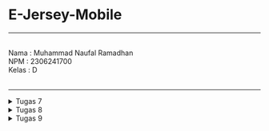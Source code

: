 # E-Jersey-Mobile
---
<br>
Nama    : Muhammad Naufal Ramadhan <br>
NPM     : 2306241700 <br>
Kelas   : D <br>
<br>

---
<details>
<summary>
Tugas 7
</summary>

##### 1. Jelaskan apa yang dimaksud dengan stateless widget dan stateful widget, dan jelaskan perbedaan dari keduanya.
  Stateless Widget adalah widget yang tidak memiliki state, bisa dibilang sebuah widget yang statis atau sekalinya dibuat, maka widget tersebut tidak akan berubah. Sedangkan Stateful widget adalah widget yang memiliki state, bisa dibilang adalah sebuah widget yang memiliki state internal, contohnya seperti widget counter ketika inisialiasi projek flutter.
##### 2. Sebutkan widget apa saja yang kamu gunakan pada proyek ini dan jelaskan fungsinya.
  Pada `main.dart` terdapat widget `MyApp` yang berfungsi sebagai widget utama di aplikasi saya. selanjutnya pada widget `menu.dart` terdapat widget MyHomePage yang berfungsi sebagai halaman utama atau homepage pada aplikasi saya. Kemudian terdapat widget `InfoCard` yang berfungsi untuk menyimpan dan menampilkan card informasi dengan judul dan kontennya seperti Nama, NPM. kemudian terdapat widget `ItemHomePage` yang berfungsi untuk menyimpan data sementara yang mungkin akan di convert ke widget lain. `ItemCard` berfungsi untuk menampilkan card atau pada app ini berperan sebagai button.
  
##### 3. Apa fungsi dari setState()? Jelaskan variabel apa saja yang dapat terdampak dengan fungsi tersebut.
  Fungsi dari setState untuk mengubah internal state dari StatefulWidget, dan akan membuild ulang widget nya sehingga berubah menjadi yang terbaru.  Untuk variable yang dapat terdampak, ya semua variable yang terdapat di widget tersebut dapat kita ubah sesuai keinginan kita.
##### 4. Jelaskan perbedaan antara const dengan final.
  Perbedaan const dan final terletak dari deklarasi value dari variabelnya, kalau const harus diisi dengan nilai tetap dan sudah ready pada saat compile-time. Sedangkan value dari variabel final dapat ditentukan saat run-time. contoh const x = 10; final y = getDate();
##### 5. Jelaskan bagaimana cara kamu mengimplementasikan checklist-checklist di atas.
##### 1). Membuat sebuah program Flutter baru dengan tema E-Commerce yang sesuai dengan tugas-tugas sebelumnya.
menjalankan `flutter create <APP_NAME>` pada terminal.
##### 2). Membuat tiga tombol sederhana dengan ikon dan teks untuk: Melihat daftar produk (Lihat Daftar Produk), Menambah produk (Tambah Produk), Logout (Logout)
Pertama di inisialisasi dahulu button nya dengan class ItemHomePage (untuk nyimpan data).
```
    final List<ItemHomepage> items = [
        ItemHomepage("Lihat Jersey", Icons.shopping_cart, Colors.blueGrey),
        ItemHomepage("Tambah Jersey", Icons.add, Colors.green),
        ItemHomepage("Logout", Icons.logout, Colors.red),
    ];
```

Kemudian, ketika di build saya convert menjadi class ItemCard (widget untuk button) dengan :
```
   Menampilkan ItemCard untuk setiap item dalam list items.
      children: items.map((ItemHomepage item) {
        return ItemCard(item);
      }).toList(),
```
##### 6). Mengimplementasikan warna-warna yang berbeda untuk setiap tombol (Lihat Daftar Produk, Tambah Produk, dan Logout).
Pada class ItemCard saya menambahkan ini, pada function Buildnya.
```
    color: item.color,
```
dan di pass dari ItemHomePage ketika di deklarasi diawal, dengan
```
    final List<ItemHomepage> items = [
        ItemHomepage("Lihat Jersey", Icons.shopping_cart, Colors.blueGrey),
        ItemHomepage("Tambah Jersey", Icons.add, Colors.green),
        ItemHomepage("Logout", Icons.logout, Colors.red),
    ];
```

##### 7). Memunculkan Snackbar dengan tulisan, "Kamu telah menekan tombol Lihat Daftar Produk" ketika tombol Lihat Daftar Produk ditekan., "Kamu telah menekan tombol Tambah Produk" ketika tombol Tambah Produk ditekan., "Kamu telah menekan tombol Logout" ketika tombol Logout ditekan.
Di build function pada ItemCard saya menambahkan ini 
```
    InkWell(
      // Aksi ketika kartu ditekan.
      onTap: () {
          // Menampilkan pesan SnackBar saat kartu ditekan.
          ScaffoldMessenger.of(context)
          ..hideCurrentSnackBar()
          ..showSnackBar(
               SnackBar(content: Text("Kamu telah menekan tombol ${item.name}!"))
                );
          },
```
Saya menampilkan nya dengan SnackBar dengan content "Kamu Telah Menekan tombol .." agar bisa add semacam listener saya gunakan InkWell dan menggunakan properti onTap() agar ketika ditekan akan menampilkan snackbar dengan contentnya.
</details>

<details>
<summary>
Tugas 8
</summary>
  
 ##### 1. Apa kegunaan const di Flutter? Jelaskan apa keuntungan ketika menggunakan const pada kode Flutter. Kapan sebaiknya kita menggunakan const, dan kapan sebaiknya tidak digunakan?
   `const` pada flutter itu sendiri adalah sebuah penyimpanan variabel yang immutable (tidak dapat diubah), keuntungannya adalah lebih hemat memori dibanding tipe variable lainnya seperti `var`. Waktu yang tepat untuk digunakan ketika kita ingin menyimpan nilai yang tidak akan berubah dan sudah ditentukan pada saat compile time, contohnya adalah daftar list-page pada drawer. dan sebaiknya tidak gunakan ketika kita ingin menyimpan nilai yang dinamis, baik itu yang dapat di set hanya pada saat run time atau berubah-ubah di run time.
   
 ##### 2. Jelaskan dan bandingkan penggunaan Column dan Row pada Flutter. Berikan contoh implementasi dari masing-masing layout widget ini!
 seperti namanya, `Column` digunakan untuk mengatur dan menata widget secara vertikal, dimana `Row` secara horizontal. Disini juga terdapat perbedaan `MainAxis` dan `CrossAxis` nya, dimana `MainAxis` `Column` adalah Vertikal, dan `CrossAxis` nya Horizontal, dan `Row` kebalikannya. Contoh penggunaan `Column` yang paling jelas pada tugas ini terletak pada `jerseyentry_form.dart`, yaitu menata setiap label dan input field secara horizontal.
```
child: Column(
        crossAxisAlignment: CrossAxisAlignment.start,
        children: [
        ...
        ]
)
```

dan contoh penggunaan row bisa dilihat pada `menu.dart` ketika menampilkan card NPM, Nama, dan Kelas.
```
Row(
    mainAxisAlignment: MainAxisAlignment.spaceEvenly,
    children: [
      InfoCard(title: 'NPM', content: npm),
      InfoCard(title: 'Name', content: name),
      InfoCard(title: 'Class', content: className),
    ],
  ),
```

 
 ##### 3. Sebutkan apa saja elemen input yang kamu gunakan pada halaman form yang kamu buat pada tugas kali ini. Apakah terdapat elemen input Flutter lain yang tidak kamu gunakan pada tugas ini? Jelaskan!
 Pada form ini saya menggunakan satu saja, yaitu `TextFormField`, ada elemen input flutter lain yang tidak saya gunakan, contohnya `DropdownButtonFormField` (selecting choices), `Checkbox` (Ceklis Box). `DatePicker` (Field untuk tanggal). alasan kenapa saya hanya cukup menggunakan `TextFormField` karena field tersebut tidak terbatas hanya pada string saja, tetapi menerima int juga bisa, walaupun kita harus parse secara manual terlebih dahulu. Seperti berikut untuk validasinya
```
child: TextFormField(
  decoration: InputDecoration(
  hintText: "Harga Jersey",
  labelText: "Harga Jersey",
  border: OutlineInputBorder(
  borderRadius: BorderRadius.circular(5.0),
    ),
  ),
  onChanged: (String? value) {
    setState(() {
      _amount = int.tryParse(value!) ?? 0;
    });
  },
  validator: (String? value) {
    if (value == null || value.isEmpty) {
      return "Harga Jersey tidak boleh kosong!";
    }
    if (int.tryParse(value) == null) {
       return "Harga Jersey harus berupa angka!";
    }
    return null;
    },
  ),
```
 ##### 4. Bagaimana cara kamu mengatur tema (theme) dalam aplikasi Flutter agar aplikasi yang dibuat konsisten? Apakah kamu mengimplementasikan tema pada aplikasi yang kamu buat?
 Ya. Pertama saya me-set `ThemeData` pada `main.dart` dan menentukan colorscheme kesukaan saya. Agar theme nya konsisten dalam semua page flutter, saya menggunakan `Theme.of(context)`. Perlu diketahui `context` pada flutter disini mengacu kepada sebuah hierarki/pohon widget pada aplikasi tersebut, sehingga yang akan dilakukan adalah mengambil theme dari parent widget terdekat. Contoh pengaplikasian pada `left_drawer.dart` :
```
DrawerHeader(
  decoration: BoxDecoration(
    color: Theme.of(context).colorScheme.primary,
  ),
...
```
 ##### 5. Bagaimana cara kamu menangani navigasi dalam aplikasi dengan banyak halaman pada Flutter?
 Pada flutter, kita menggunakan `Navigator`. Sistemnya dengan menggunakan stack, semisal sebuah user menekan tombol, maka kita akan me push `Route` ke dalam stack navigator, yang akan menampilkan lamannya (karena terletak paling atas). Semisal user memencet laman lain ketika di dalam page tersebut, maka akan dilakukan hal yang sama dengan push `Route` ke stack. Kemudian, ketika user memencet tombol `Back`, Stack `Navigator` akan di pop (elemen teratas dibuang, dan elemen selanjutnya di show) ini merupakan langkah yang cocok untuk tipe navigasi pada mobile yang tidak menggunakan url seperti pada web. Sehingga ketika user sudah terletak pada elemen terakhir pada stack (pada homepage biasanya) maka user akan keluar dari app nya. 
</details>

<details>
<summary>
Tugas 9
</summary>
  
  ##### 1. Jelaskan mengapa kita perlu membuat model untuk melakukan pengambilan ataupun pengiriman data JSON? Apakah akan terjadi error jika kita tidak membuat model terlebih dahulu?
  Model membantu dalam memetakan data JSON yang dikirim atau diterima dari backend menjadi objek yang lebih terstruktur di dalam aplikasi. Seharusnya tidak akan terjadi error jika kita tidak membuat model terlebih dahulu, tetapi bisa memperbesar chance untuk terjadinya error ketika parsing data json tersebut.
  
  ##### 2. Jelaskan fungsi dari library http yang sudah kamu implementasikan pada tugas ini
  Untuk melakukan http request, implementasi sudah yang digunakan disini adalah get dan post request. Contohnya ketika mengambil daftar jersey dari endpoint, dan post jersey baru yang dibuat di mobile.
  ##### 3. Jelaskan fungsi dari CookieRequest dan jelaskan mengapa instance CookieRequest perlu untuk dibagikan ke semua komponen di aplikasi Flutter.
  CookieRequest digunakan untuk melakukan request HTTP sambil mempertahankan sesi pengguna (session). dan tujan dibagikan ke seluruh komponen aplikasi adalah untuk menjaga konsistensi, karena semuanya menggunakan session cookies yang sama.
    ##### 4. Jelaskan mekanisme pengiriman data mulai dari input hingga dapat ditampilkan pada Flutter.
  input dari user diambil dari widget tertentu, seperto textfield, dropdownfield, dan lain-lain. Kemudian data tersebut di validasi dan di proses (disimpan ke variable contohnya), kemudian variable tersebut di tampilkan pada dengan widget tertentu, contohnya Text().
  ##### 5. Jelaskan mekanisme autentikasi dari login, register, hingga logout. Mulai dari input data akun pada Flutter ke Django hingga selesainya proses autentikasi oleh Django dan tampilnya menu pada Flutter.
  1. Register, user mengisi form, kemudian akan di validasi (contoh email valid atau tidak), dan dikirim ke backend melalui http post, pada django email tersebut di validasi lagi, tetapi validasinya adalah apakah email tersebut sudah digunakan atau belom. dan kemudian akan mengirim status code kembali ke flutter.
  2. Login, user mengisi form, validasi apakah semua form terisi, lalu data dikirim ke backend dengan http post. pada django, cek apakah user tersebut sudah terdaftar atau belom, lalu dikirim status code nya balik, jika success maka akan mengembalikan session cookie, yang akan disimpan dengan CookieRequest pada flutter.
  3. Logout, flutter mengirim request ke endpoint logout dan juga session cookiesnya. pada django, di validasi apakah cookies nya ada atau tidak dan kemudian di hapus, dan mengirim response balik.
##### 6. Jelaskan bagaimana cara kamu mengimplementasikan checklist di atas secara step-by-step! (bukan hanya sekadar mengikuti tutorial).
1) Mengimplementasikan fitur registrasi akun pada proyek tugas Flutter.
Membuat form register pada flutter, dan juga membuat view register pada proyek django untuk menghandle registrasi dari flutter.
2) Membuat halaman login pada proyek tugas Flutter.
Membuat form login pada flutter, dan juga membuat view login pada proyek django untuk menghandle login dari flutter.
3 ) Mengintegrasikan sistem autentikasi Django dengan proyek tugas Flutter.
Di-integrasikan dengan membuat views pada django khusus untuk menghandle authentikasi dari mobile.
4) Membuat model kustom sesuai dengan proyek aplikasi Django.
Pertama mengambil contoh json dari models saya pada endpoint json, dan saya gunakan web quicktype untuk membuatkan saya modelnya dari json tersebut.
5 ) Membuat halaman yang berisi daftar semua item yang terdapat pada endpoint JSON di Django yang telah kamu deploy.
Membuat `list_jersey.dart` yang akan menampilkan item dari json pada user tersebut, dan tiap dari itemnya, saya tambahkan ontap untuk me push page route ke page untuk detail per item yang juga pass instance model yang di pencet.
6 ) Membuat halaman detail untuk setiap item yang terdapat pada halaman daftar Item.
saya membuat `detail_jersey.dart` yang akan menampilkan detail per item, karena models nya juga di pass pada page list item, saya akan menampilan semua fieldnya dari instace model tersebut.
7) Melakukan filter pada halaman daftar item dengan hanya menampilkan item yang terasosiasi dengan pengguna yang login.
Sudah, karena pada views.py untuk show_json, yang di return sudah di filter dengan filter(user=request.user)
</details>
